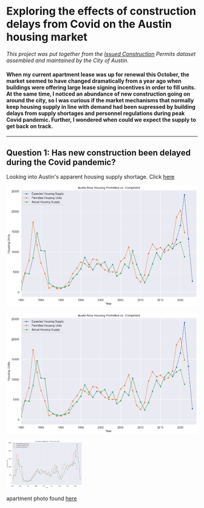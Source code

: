 # Exploring the effects of construction delays from Covid on the Austin housing market
_This project was put together from the [Issued Construction](https://data.austintexas.gov/Building-and-Development/Issued-Construction-Permits/3syk-w9eu) Permits dataset assembled and maintained by the City of Austin._

#### When my current apartment lease was up for renewal this October, the market seemed to have changed dramatically from a year ago when buildings were offering large lease signing incentives in order to fill units. At the same time, I noticed an abundance of new construction going on around the city, so I was curious if the market mechanisms that normally keep housing supply in line with demand had been supressed by building delays from supply shortages and personnel regulations during peak Covid pandemic. Further, I wondered when could we expect the supply to get back on track. 

---

## Question 1: Has new construction been delayed during the Covid pandemic?




Looking into Austin's apparent housing supply shortage. Click [here](https://github.com/nathaniel-j/Austin-Building-Boom/blob/main/austin_housing_II.ipynb)

![first_chart](austin_housing_predictions.png)

<img src="austin_housing_predictions.png" alt="drawing" width="800"/>

[<img src="austin_housing_predictions.png" alt="drawing" width="200"/>](austin_housing_predictions.png)












apartment photo found [here](https://urbanize.city/austin/post/austin-area-new-apartment-construction-drops-despite-rapid-growth)
